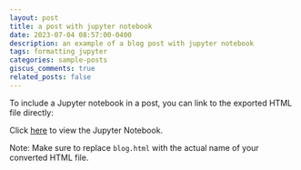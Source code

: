 ```yaml
---
layout: post
title: a post with jupyter notebook
date: 2023-07-04 08:57:00-0400
description: an example of a blog post with jupyter notebook
tags: formatting jupyter
categories: sample-posts
giscus_comments: true
related_posts: false
---
```


To include a Jupyter notebook in a post, you can link to the exported HTML file directly:

<p>Click <a href="{{ '/assets/jupyter/blog.html' | relative_url }}">here</a> to view the Jupyter Notebook.</p>

Note: Make sure to replace `blog.html` with the actual name of your converted HTML file.
